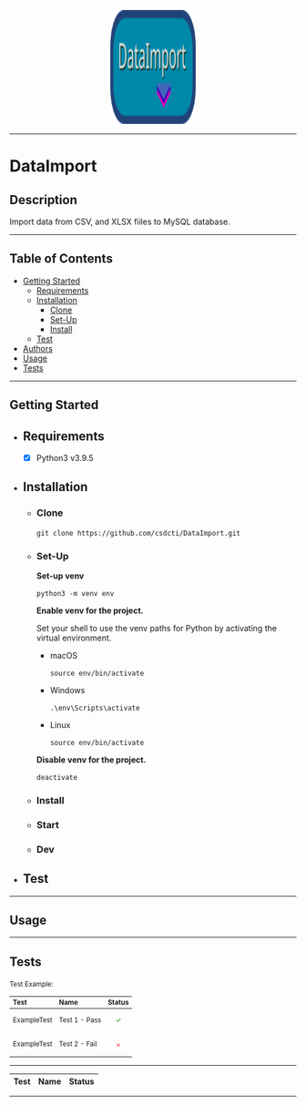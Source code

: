 <p align="center">
	<img src="docs/assets/logo.png" width="150" height="200">
</p>

---

# DataImport

## Description

Import data from CSV, and XLSX fiiles to MySQL database. 

---

## Table of Contents

- [Getting Started](#getting-started)
  - [Requirements](#requirements)
  - [Installation](#installation)
    - [Clone](#clone)
    - [Set-Up](#set-up)
    - [Install](#install)
  - [Test](#test)
- [Authors](#authors)
- [Usage](#usage)
- [Tests](#tests)

---

## Getting Started

- ## Requirements

  - [x] Python3 v3.9.5

- ## Installation

  - ### Clone

    ```shell
    git clone https://github.com/csdcti/DataImport.git
    ```

  - ### Set-Up

    __Set-up venv__
    ```shell
    python3 -m venv env
    ```

    __Enable venv for the project.__

    Set your shell to use the venv paths for Python by activating the virtual environment.

    - macOS
      ```shell
      source env/bin/activate
      ```

    - Windows
      ```shell
      .\env\Scripts\activate
      ```

    - Linux
      ```shell
      source env/bin/activate
      ```

    __Disable venv for the project.__
    ```
    deactivate
    ```

  - ### Install

  - ### Start

  - ### Dev

- ## Test

---

## Usage

---

## Tests

<small>Test Example:

| Test        | Name          | Status                                                    |
| :---------- | :------------ | :-------------------------------------------------------- |
| ExampleTest | Test 1 - Pass | <p style="color: green; text-align: center;">&#10003;</p> |
| ExampleTest | Test 2 - Fail | <p style="color: red; text-align: center;">&#65794;</p>   |

</small>

---

| Test | Name | Status |
| :--- | :--- | :----- |

---